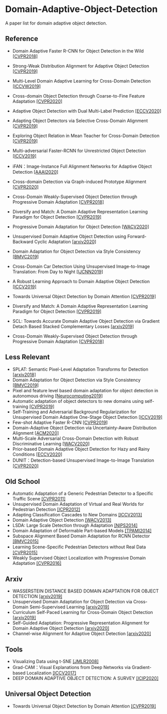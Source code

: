# Domain-Adaptive-Object-Detection
A paper list for domain adaptive object detection.

## Reference
- Domain Adaptive Faster R-CNN for Object Detection in the Wild [[CVPR2018]](http://openaccess.thecvf.com/content_cvpr_2018/papers/Chen_Domain_Adaptive_Faster_CVPR_2018_paper.pdf)
- Strong-Weak Distribution Alignment for Adaptive Object Detection [[CVPR2019]](https://openaccess.thecvf.com/content_CVPR_2019/papers/Saito_Strong-Weak_Distribution_Alignment_for_Adaptive_Object_Detection_CVPR_2019_paper.pdf)
- Multi-Level Domain Adaptive Learning for Cross-Domain Detection [[ICCVW2019]](https://arxiv.org/abs/1907.11484)
- Cross-domain Object Detection through Coarse-to-Fine Feature Adaptation [[CVPR2020]](https://openaccess.thecvf.com/content_CVPR_2020/papers/Zheng_Cross-domain_Object_Detection_through_Coarse-to-Fine_Feature_Adaptation_CVPR_2020_paper.pdf)
- Adaptive Object Detection with Dual Multi-Label Prediction [[ECCV2020]](https://www.ecva.net/papers/eccv_2020/papers_ECCV/papers/123730052.pdf)
- Adapting Object Detectors via Selective Cross-Domain Alignment [[CVPR2019]](https://openaccess.thecvf.com/content_CVPR_2019/papers/Zhu_Adapting_Object_Detectors_via_Selective_Cross-Domain_Alignment_CVPR_2019_paper.pdf)
- Exploring Object Relation in Mean Teacher for Cross-Domain Detection [[CVPR2019]](http://openaccess.thecvf.com/content_CVPR_2019/papers/Cai_Exploring_Object_Relation_in_Mean_Teacher_for_Cross-Domain_Detection_CVPR_2019_paper.pdf)
- Multi-adversarial Faster-RCNN for Unrestricted Object Detection [[ICCV2019]](https://openaccess.thecvf.com/content_ICCV_2019/papers/He_Multi-Adversarial_Faster-RCNN_for_Unrestricted_Object_Detection_ICCV_2019_paper.pdf)
- iFAN：Image-Instance Full Alignment Networks for Adaptive Object Detection [[AAAI2020]](https://arxiv.org/abs/2003.04132)
- Cross-domain Detection via Graph-induced Prototype Alignment [[CVPR2020]](https://openaccess.thecvf.com/content_CVPR_2020/papers/Xu_Cross-Domain_Detection_via_Graph-Induced_Prototype_Alignment_CVPR_2020_paper.pdf)
- Cross-Domain Weakly-Supervised Object Detection through Progressive Domain Adaptation [[CVPR2018]](http://openaccess.thecvf.com/content_cvpr_2018/papers/Inoue_Cross-Domain_Weakly-Supervised_Object_CVPR_2018_paper.pdf)
- Diversify and Match: A Domain Adaptive Representation Learning Paradigm for Object Detection [[CVPR2019]](https://openaccess.thecvf.com/content_CVPR_2019/papers/Kim_Diversify_and_Match_A_Domain_Adaptive_Representation_Learning_Paradigm_for_CVPR_2019_paper.pdf)
- Progressive Domain Adaptation for Object Detection [[WACV2020]](http://openaccess.thecvf.com/content_WACV_2020/papers/Hsu_Progressive_Domain_Adaptation_for_Object_Detection_WACV_2020_paper.pdf)



- Unsupervised Domain Adaptive Object Detection using Forward-Backward Cyclic Adaptation [[arxiv2020]](https://arxiv.org/abs/2002.00575v1)
- Domain Adaptation for Object Detection via Style Consistency [[BMVC2019]](https://arxiv.org/pdf/1911.10033.pdf)
- Cross-Domain Car Detection Using Unsupervised Image-to-Image Translation: From Day to Night [[IJCNN2019]](https://ieeexplore.ieee.org/document/8852008)

- A Robust Learning Approach to Domain Adaptive Object Detection [[ICCV2019]](http://openaccess.thecvf.com/content_ICCV_2019/papers/Khodabandeh_A_Robust_Learning_Approach_to_Domain_Adaptive_Object_Detection_ICCV_2019_paper.pdf)


- Towards Universal Object Detection by Domain Attention [[CVPR2019]](http://openaccess.thecvf.com/content_CVPR_2019/papers/Wang_Towards_Universal_Object_Detection_by_Domain_Attention_CVPR_2019_paper.pdf)
- Diversify and Match: A Domain Adaptive Representation Learning Paradigm for Object Detection [[CVPR2019]](http://202.38.196.91/cache/3/03/openaccess.thecvf.com/59418b176cfe9fdb76397b1a3736ebbc/Kim_Diversify_and_Match_A_Domain_Adaptive_Representation_Learning_Paradigm_for_CVPR_2019_paper.pdf)
- SCL: Towards Accurate Domain Adaptive Object Detection via Gradient Detach Based Stacked Complementary Losses [[arxiv2019]](https://arxiv.org/abs/1911.02559v1)
- Cross-Domain Weakly-Supervised Object Detection through Progressive Domain Adaptation [[CVPR2018]](http://openaccess.thecvf.com/content_cvpr_2018/papers/Inoue_Cross-Domain_Weakly-Supervised_Object_CVPR_2018_paper.pdf)

## Less Relevant
- SPLAT: Semantic Pixel-Level Adaptation Transforms for Detection [[arxiv2018]](https://arxiv.org/abs/1812.00929)
- Domain Adaptation for Object Detection via Style Consistency [[BMVC2019]](https://arxiv.org/abs/1911.10033v1)
- Pixel and feature level based domain adaptation for object detection in autonomous driving [[Neurocomputing2019]](https://arxiv.org/abs/1810.00345v1)
- Automatic adaptation of object detectors to new domains using self-training [[CVPR2019]](https://openaccess.thecvf.com/content_CVPR_2019/papers/RoyChowdhury_Automatic_Adaptation_of_Object_Detectors_to_New_Domains_Using_Self-Training_CVPR_2019_paper.pdf)
- Self-Training and Adversarial Background Regularization for Unsupervised Domain Adaptive One-Stage Object Detection [[ICCV2019]](https://openaccess.thecvf.com/content_ICCV_2019/papers/Kim_Self-Training_and_Adversarial_Background_Regularization_for_Unsupervised_Domain_Adaptive_One-Stage_ICCV_2019_paper.pdf)
- Few-shot Adaptive Faster R-CNN [[CVPR2019]](https://openaccess.thecvf.com/content_CVPR_2019/papers/Wang_Few-Shot_Adaptive_Faster_R-CNN_CVPR_2019_paper.pdf)
- Domain-Adaptive Object Detection via Uncertainty-Aware Distribution Alignment [[ACM2020]](https://dl.acm.org/doi/pdf/10.1145/3394171.3413553)
- Multi-Scale Adversarial Cross-Domain Detection with Robust Discriminative Learning [[WACV2020]](https://openaccess.thecvf.com/content_WACV_2020/papers/Pan_Multi-Scale_Adversarial_Cross-Domain_Detection_with_Robust_Discriminative_Learning_WACV_2020_paper.pdf)
- Prior-based Domain Adaptive Object Detection for Hazy and Rainy Conditions [[ECCV2020]](https://www.ecva.net/papers/eccv_2020/papers_ECCV/papers/123590749.pdf)
- DUNIT：Detection-based Unsupervised Image-to-Image Translation [[CVPR2020]](https://openaccess.thecvf.com/content_CVPR_2020/papers/Bhattacharjee_DUNIT_Detection-Based_Unsupervised_Image-to-Image_Translation_CVPR_2020_paper.pdf)

## Old School
- Automatic Adaptation of a Generic Pedestrian Detector to a Specific Traffic Scene [[CVPR2011]](https://ieeexplore.ieee.org/document/5995698/similar#similar)
- Unsupervised Domain Adaptation of Virtual and Real Worlds for Pedestrian Detection [[ICPR2012]](https://ieeexplore.ieee.org/document/6460917)
- Adapting Classification Cascades to New Domains [[ICCV2013]](https://ieeexplore.ieee.org/document/6751122)
- Domain Adaptive Object Detection [[WACV2013]](http://citeseerx.ist.psu.edu/viewdoc/download;jsessionid=0E94F54E632644698E05DC9BEB223885?doi=10.1.1.295.6188&rep=rep1&type=pdf)
- LSDA: Large Scale Detection through Adaptation [[NIPS2014]](http://papers.nips.cc/paper/5418-lsda-large-scale-detection-through-adaptation)
- Domain Adaptation of Deformable Part-based Models [[TPAMI2014]](https://ieeexplore.ieee.org/document/6824789)
- Subspace Alignment Based Domain Adaptation for RCNN Detector [[BMVC2015]](https://arxiv.org/abs/1507.05578v1)
- Learning Scene-Speciﬁc Pedestrian Detectors without Real Data [[CVPR2015]](http://openaccess.thecvf.com/content_cvpr_2015/papers/Hattori_Learning_Scene-Specific_Pedestrian_2015_CVPR_paper.pdf)
- Weakly Supervised Object Localization with Progressive Domain Adaptation [[CVPR2016]](http://openaccess.thecvf.com/content_cvpr_2016/papers/Li_Weakly_Supervised_Object_CVPR_2016_paper.pdf)

## Arxiv
- WASSERSTEIN DISTANCE BASED DOMAIN ADAPTATION FOR OBJECT DETECTION [[arxiv2019]](https://arxiv.org/abs/1909.08675?context=cs.CV)
- Unsupervised Domain Adaptation for Object Detection via Cross-Domain Semi-Supervised Learning [[arxiv2019]](https://arxiv.org/abs/1911.07158?context=cs.CV)
- Curriculum Self-Paced Learning for Cross-Domain Object Detection [[arxiv2019]](https://arxiv.org/abs/1911.06849?context=cs.CV)
- Self-Guided Adaptation: Progressive Representation Alignment for Domain Adaptive Object Detection [[arxiv2020]](https://arxiv.org/abs/2003.08777)
- Channel-wise Alignment for Adaptive Object Detection [[arxiv2020]](https://arxiv.org/abs/2009.02862?context=cs)

## Tools
- Visualizing Data using t-SNE [[JMLR2008]](https://jmlr.csail.mit.edu/papers/v9/vandermaaten08a.html)
- Grad-CAM：Visual Explanations from Deep Networks via Gradient-based Localization [[ICCV2017]](https://ieeexplore.ieee.org/document/8237336)
- DEEP DOMAIN ADAPTIVE OBJECT DETECTION: A SURVEY [[ICIP2020]](https://arxiv.org/abs/2002.06797v1)

## Universal Object Detection
- Towards Universal Object Detection by Domain Attention [[CVPR2019]](https://openaccess.thecvf.com/content_CVPR_2019/papers/Wang_Towards_Universal_Object_Detection_by_Domain_Attention_CVPR_2019_paper.pdf)
